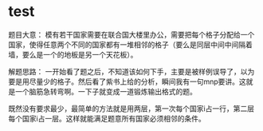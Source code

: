 # test
题目大意：
 模有若干国家需要在联合国大楼里办公，需要把每个格子分配给一个国家，使得任意两个不同的国家都有一堆相邻的格子（要么是同层中间中间隔着墙，要么是一个的地板是另一个天花板）。

解题思路：
 一开始看了题之后，不知道该如何下手，主要是被样例误导了，以为要是用尽量少的格子。然后看了紫书上给的分析，瞬间我有一句mnp要讲。这就是一个脑筋急转弯啊。一下子就变成一道锻炼输出格式的题。

 既然没有要求最少，最简单的方法就是用两层，第一次每个国家i占一行，第二层每个国家i占一层。这样就能满足题意所有国家必须相邻的条件。
